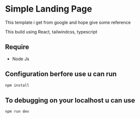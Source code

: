 # Simple Landing Page

This template i get from google and hope give some reference 

This build using React, tailwindcss, typescript

## Require
<ul>
  <li>Node Js</li>
</ul>


## Configuration berfore use u can run

```js
npm install
```
## To debugging on your localhost u can use

```js
npm run dev 
```
